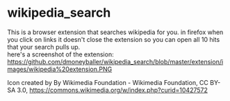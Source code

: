 # wikipedia_search
This is a browser extension that searches wikipedia for you. in firefox when you click on links it doesn't close the extension so you can open all 10 hits that your search pulls up.  
here's a screenshot of the extension: https://github.com/dmoneyballer/wikipedia_search/blob/master/extension/images/wikipedia%20extension.PNG

Icon created by By Wikimedia Foundation - Wikimedia Foundation, CC BY-SA 3.0, https://commons.wikimedia.org/w/index.php?curid=10427572
